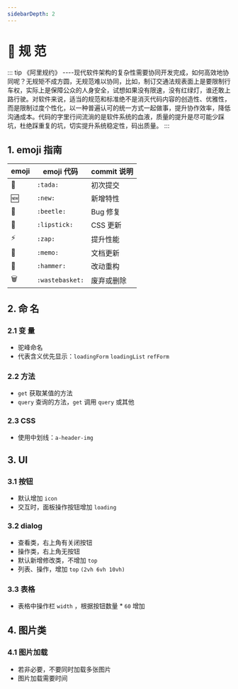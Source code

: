 ```yaml
---
sidebarDepth: 2
---
```

# 📏 规 范
::: tip 《阿里规约》
----现代软件架构的复杂性需要协同开发完成，如何高效地协同呢？无规矩不成方圆，无规范难以协同，比如，制订交通法规表面上是要限制行车权，实际上是保障公众的人身安全，试想如果没有限速，没有红绿灯，谁还敢上路行驶。对软件来说，适当的规范和标准绝不是消灭代码内容的创造性、优雅性，而是限制过度个性化，以一种普遍认可的统一方式一起做事，提升协作效率，降低沟通成本。代码的字里行间流淌的是软件系统的血液，质量的提升是尽可能少踩坑，杜绝踩重复的坑，切实提升系统稳定性，码出质量。
:::
## 1. emoji 指南
| emoji | emoji 代码      | commit 说明 |
| ----- | --------------- | ----------- |
| 🎉    | `:tada:`        | 初次提交    |
| 🆕    | `:new:`         | 新增特性    |
| 🐞    | `:beetle:`      | Bug 修复    |
| 💄    | `:lipstick:`    | CSS 更新    |
| ⚡️     | `:zap:`         | 提升性能    |
| 📝    | `:memo:`        | 文档更新    |
| 🔨    | `:hammer:`      | 改动重构    |
| 🗑    | `:wastebasket:` | 废弃或删除  |

## 2. 命 名
### 2.1 变 量
- 驼峰命名
- 代表含义优先显示：`loadingForm` `loadingList` `refForm`
### 2.2 方法
- `get` 获取某值的方法
- `query` 查询的方法，`get` 调用 `query` 或其他
### 2.3 CSS
- 使用中划线：`a-header-img`
## 3. UI
### 3.1 按钮
- 默认增加 `icon`
- 交互时，面板操作按钮增加 `loading`
### 3.2 dialog
- 查看类，右上角有关闭按钮
- 操作类，右上角无按钮
- 默认新增修改类，不增加 `top`
- 列表、操作，增加 `top` `(2vh 6vh 10vh)`
### 3.3 表格
- 表格中操作栏 `width` ，根据按钮数量 * `60` 增加 
## 4. 图片类
### 4.1 图片加载
- 若非必要，不要同时加载多张图片
- 图片加载需要时间